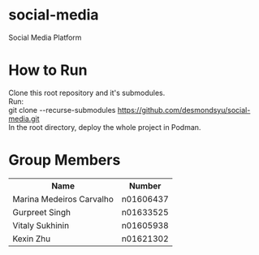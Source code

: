 # social-media
 Social Media Platform

# How to Run
Clone this root repository and it's submodules.<br>
Run:<br> 
git clone --recurse-submodules https://github.com/desmondsyu/social-media.git<br>
In the root directory, deploy the whole project in Podman.

# Group Members
<table>
<tr>
 <th>Name</th>
 <th>Number</th>
</tr>
<tr>
 <td>Marina Medeiros Carvalho</td>
  <td>n01606437</td>
</tr>
 <tr>
 <td>Gurpreet Singh</td>
  <td>n01633525</td>
</tr>
 <tr>
 <td>Vitaly Sukhinin</td>
  <td>n01605938</td>
</tr>
 <tr>
 <td>Kexin Zhu</td>
  <td>n01621302</td>
</tr>
</table>

